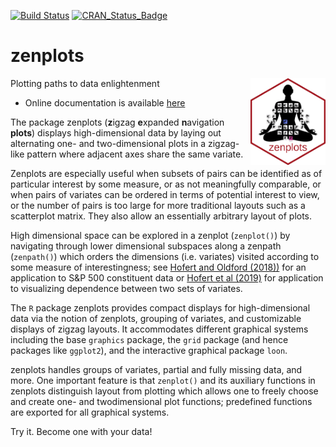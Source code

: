 [![Build Status](https://travis-ci.org/great-northern-diver/zenplots.svg?branch=master)](https://travis-ci.org/great-northern-diver/zenplots) [![CRAN\_Status\_Badge](http://www.r-pkg.org/badges/version/zenplots)](https://cran.r-project.org/package=zenplots)

# zenplots
Plotting paths to data enlightenment <img src="man/figures/logo.png" align="right" width="120" />

* Online documentation is available [here](http://great-northern-diver.github.io/zenplots/)

The package zenplots (**z**igzag
**e**xpanded **n**avigation **plots**) displays high-dimensional data by laying out alternating one- and two-dimensional plots in a zigzag-like pattern where adjacent axes share the same variate. 

Zenplots are especially useful when
subsets of pairs can be identified as of particular interest by some measure, or as not meaningfully comparable, or when pairs of variates can be ordered in terms of potential interest to view, or the number of pairs is too large for more traditional layouts such as a scatterplot matrix. They also allow an essentially arbitrary layout of plots. 

High dimensional space can be explored in a zenplot (`zenplot()`) by navigating through lower dimensional subspaces along a zenpath (`zenpath()`) which orders the dimensions (i.e. variates) visited according to some measure of interestingness; see [Hofert and Oldford (2018))](https://www.sciencedirect.com/science/article/pii/S245230621730031X) for an application to S&P 500 constituent data or [Hofert et al (2019)](https://www.sciencedirect.com/science/article/pii/S0047259X1830023X) for application to visualizing dependence between two sets of variates.

The `R` package zenplots provides compact displays for high-dimensional data via the
notion of zenplots, grouping of variates, and customizable displays of zigzag layouts. It accommodates different graphical systems including the base `graphics` package, the `grid` package (and hence packages like `ggplot2`), and the interactive graphical package `loon`. 

zenplots handles groups of variates, partial and fully missing data, and more. One important feature is that `zenplot()` and its auxiliary functions in zenplots distinguish layout from plotting which allows one to freely choose and create one- and twodimensional plot functions; predefined functions are exported for all graphical systems.

Try it. 
Become one with your data!
